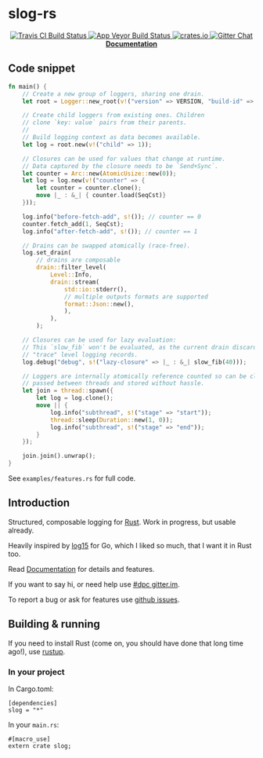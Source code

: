 # slog-rs

<p align="center">
  <a href="https://travis-ci.org/dpc/slog-rs">
      <img src="https://img.shields.io/travis/dpc/mioco/master.svg?style=flat-square" alt="Travis CI Build Status">
  </a>
  <a href="https://ci.appveyor.com/project/dpc/slog-rs/branch/master">
      <img src="https://ci.appveyor.com/api/projects/status/p5rjfbqw2a3pxc4o/branch/master?svg=true" alt="App Veyor Build Status">
  </a>
  <a href="https://crates.io/crates/slog">
      <img src="http://meritbadge.herokuapp.com/slog?style=flat-square" alt="crates.io">
  </a>
  <a href="https://gitter.im/dpc/slog">
      <img src="https://img.shields.io/badge/GITTER-join%20chat-green.svg?style=flat-square" alt="Gitter Chat">
  </a>
  <br>
  <strong><a href="//dpc.github.io/slog-rs/">Documentation</a></strong>
</p>


## Code snippet

``` rust
fn main() {
    // Create a new group of loggers, sharing one drain.
    let root = Logger::new_root(v!("version" => VERSION, "build-id" => "8dfljdf"));

    // Create child loggers from existing ones. Children
    // clone `key: value` pairs from their parents.
    //
    // Build logging context as data becomes available.
    let log = root.new(v!("child" => 1));

    // Closures can be used for values that change at runtime.
    // Data captured by the closure needs to be `Send+Sync`.
    let counter = Arc::new(AtomicUsize::new(0));
    let log = log.new(v!("counter" => {
        let counter = counter.clone();
        move |_ : &_| { counter.load(SeqCst)}
    }));

    log.info("before-fetch-add", s!()); // counter == 0
    counter.fetch_add(1, SeqCst);
    log.info("after-fetch-add", s!()); // counter == 1

    // Drains can be swapped atomically (race-free).
    log.set_drain(
        // drains are composable
        drain::filter_level(
            Level::Info,
            drain::stream(
                std::io::stderr(),
                // multiple outputs formats are supported
                format::Json::new(),
                ),
            ),
        );

    // Closures can be used for lazy evaluation:
    // This `slow_fib` won't be evaluated, as the current drain discards
    // "trace" level logging records.
    log.debug("debug", s!("lazy-closure" => |_ : &_| slow_fib(40)));

    // Loggers are internally atomically reference counted so can be cloned,
    // passed between threads and stored without hassle.
    let join = thread::spawn({
        let log = log.clone();
        move || {
            log.info("subthread", s!("stage" => "start"));
            thread::sleep(Duration::new(1, 0));
            log.info("subthread", s!("stage" => "end"));
        }
    });

    join.join().unwrap();
}
```

See `examples/features.rs` for full code.

## Introduction

Structured, composable logging for [Rust][rust]. Work in progress, but usable
already.

Heavily inspired by [log15] for Go, which I liked so much, that I want it in
Rust too.

Read [Documentation](//dpc.github.io/slog-rs/) for details and features.

If you want to say hi, or need help use [#dpc gitter.im][dpc gitter].

To report a bug or ask for features use [github issues][issues].

[rust]: http://rust-lang.org
[dpc gitter]: https://gitter.im/dpc/dpc
[issues]: //github.com/dpc/slog-rs/issues
[log15]: //github.com/inconshreveable/log15

## Building & running

If you need to install Rust (come on, you should have done that long time ago!), use [rustup][rustup].

[rustup]: https://rustup.rs

### In your project

In Cargo.toml:

```
[dependencies]
slog = "*"
```

In your `main.rs`:

```
#[macro_use]
extern crate slog;
```
